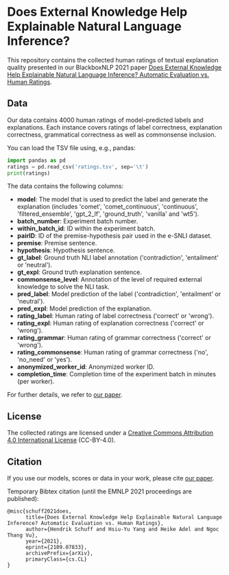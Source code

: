 # Does External Knowledge Help Explainable Natural Language Inference?
This repository contains the collected human ratings of textual explanation quality presented in our BlackboxNLP 2021 paper
[Does External Knowledge Help Explainable Natural Language Inference? Automatic Evaluation vs. Human Ratings](https://arxiv.org/abs/2109.07833).

## Data
Our data contains 4000 human ratings of model-predicted labels and explanations.
Each instance covers ratings of label correctness, explanation correctness, grammatical correctness as well as commonsense inclusion.

You can load the TSV file using, e.g., pandas:
```python
import pandas as pd
ratings = pd.read_csv('ratings.tsv', sep='\t')
print(ratings)
```

The data contains the following columns:
* **model**: The model that is used to predict the label and generate the explanation (includes 'comet', 'comet_continuous', 'continuous', 'filtered_ensemble', 'gpt_2_lf', 'ground_truth', 'vanilla' and 'wt5').
* **batch_number**: Experiment batch number.
* **within_batch_id**: ID within the experiment batch.
* **pairID**: ID of the premise-hypothesis pair used in the e-SNLI dataset.
* **premise**: Premise sentence.
* **hypothesis**: Hypothesis sentence.
* **gt_label**: Ground truth NLI label annotation ('contradiction', 'entailment' or 'neutral').
* **gt_expl**: Ground truth explanation sentence.
* **commonsense_level**: Annotation of the level of required external knowledge to solve the NLI task.
* **pred_label**: Model prediction of the label ('contradiction', 'entailment' or 'neutral').
* **pred_expl**: Model prediction of the explanation.
* **rating_label**: Human rating of label correctness ('correct' or 'wrong').
* **rating_expl**: Human rating of explanation correctness ('correct' or 'wrong').
* **rating_grammar**: Human rating of grammar correctness ('correct' or 'wrong').
* **rating_commonsense**: Human rating of grammar correctness ('no', 'no_need' or 'yes').
* **anonymized_worker_id**: Anonymized worker ID.
* **completion_time**: Completion time of the experiment batch in minutes (per worker).

For further details, we refer to [our paper](https://arxiv.org/abs/2109.07833).


## License
The collected ratings are licensed under a [Creative Commons Attribution 4.0 International License](http://creativecommons.org/licenses/by/4.0/) (CC-BY-4.0).
## Citation
If you use our models, scores or data in your work, please cite [our paper](https://arxiv.org/abs/2109.07833).

Temporary Bibtex citation (until the EMNLP 2021 proceedings are published):
```
@misc{schuff2021does,
      title={Does External Knowledge Help Explainable Natural Language Inference? Automatic Evaluation vs. Human Ratings}, 
      author={Hendrik Schuff and Hsiu-Yu Yang and Heike Adel and Ngoc Thang Vu},
      year={2021},
      eprint={2109.07833},
      archivePrefix={arXiv},
      primaryClass={cs.CL}
}
```
